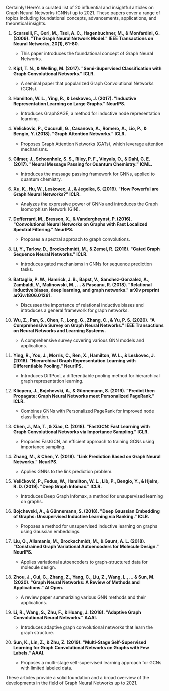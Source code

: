 Certainly! Here's a curated list of 20 influential and insightful articles on Graph Neural Networks (GNNs) up to 2021. These papers cover a range of topics including foundational concepts, advancements, applications, and theoretical insights.

1. **Scarselli, F., Gori, M., Tsoi, A. C., Hagenbuchner, M., & Monfardini, G. (2009). "The Graph Neural Network Model." IEEE Transactions on Neural Networks, 20(1), 61-80.**
   - This paper introduces the foundational concept of Graph Neural Networks.

2. **Kipf, T. N., & Welling, M. (2017). "Semi-Supervised Classification with Graph Convolutional Networks." ICLR.**
   - A seminal paper that popularized Graph Convolutional Networks (GCNs).

3. **Hamilton, W. L., Ying, R., & Leskovec, J. (2017). "Inductive Representation Learning on Large Graphs." NeurIPS.**
   - Introduces GraphSAGE, a method for inductive node representation learning.

4. **Velickovic, P., Cucurull, G., Casanova, A., Romero, A., Lio, P., & Bengio, Y. (2018). "Graph Attention Networks." ICLR.**
   - Proposes Graph Attention Networks (GATs), which leverage attention mechanisms.

5. **Gilmer, J., Schoenholz, S. S., Riley, P. F., Vinyals, O., & Dahl, G. E. (2017). "Neural Message Passing for Quantum Chemistry." ICML.**
   - Introduces the message passing framework for GNNs, applied to quantum chemistry.

6. **Xu, K., Hu, W., Leskovec, J., & Jegelka, S. (2019). "How Powerful are Graph Neural Networks?" ICLR.**
   - Analyzes the expressive power of GNNs and introduces the Graph Isomorphism Network (GIN).

7. **Defferrard, M., Bresson, X., & Vandergheynst, P. (2016). "Convolutional Neural Networks on Graphs with Fast Localized Spectral Filtering." NeurIPS.**
   - Proposes a spectral approach to graph convolutions.

8. **Li, Y., Tarlow, D., Brockschmidt, M., & Zemel, R. (2016). "Gated Graph Sequence Neural Networks." ICLR.**
   - Introduces gated mechanisms in GNNs for sequence prediction tasks.

9. **Battaglia, P. W., Hamrick, J. B., Bapst, V., Sanchez-Gonzalez, A., Zambaldi, V., Malinowski, M., ... & Pascanu, R. (2018). "Relational inductive biases, deep learning, and graph networks." arXiv preprint arXiv:1806.01261.**
   - Discusses the importance of relational inductive biases and introduces a general framework for graph networks.

10. **Wu, Z., Pan, S., Chen, F., Long, G., Zhang, C., & Yu, P. S. (2020). "A Comprehensive Survey on Graph Neural Networks." IEEE Transactions on Neural Networks and Learning Systems.**
    - A comprehensive survey covering various GNN models and applications.

11. **Ying, R., You, J., Morris, C., Ren, X., Hamilton, W. L., & Leskovec, J. (2018). "Hierarchical Graph Representation Learning with Differentiable Pooling." NeurIPS.**
    - Introduces DiffPool, a differentiable pooling method for hierarchical graph representation learning.

12. **Klicpera, J., Bojchevski, A., & Günnemann, S. (2019). "Predict then Propagate: Graph Neural Networks meet Personalized PageRank." ICLR.**
    - Combines GNNs with Personalized PageRank for improved node classification.

13. **Chen, J., Ma, T., & Xiao, C. (2018). "FastGCN: Fast Learning with Graph Convolutional Networks via Importance Sampling." ICLR.**
    - Proposes FastGCN, an efficient approach to training GCNs using importance sampling.

14. **Zhang, M., & Chen, Y. (2018). "Link Prediction Based on Graph Neural Networks." NeurIPS.**
    - Applies GNNs to the link prediction problem.

15. **Veličković, P., Fedus, W., Hamilton, W. L., Liò, P., Bengio, Y., & Hjelm, R. D. (2019). "Deep Graph Infomax." ICLR.**
    - Introduces Deep Graph Infomax, a method for unsupervised learning on graphs.

16. **Bojchevski, A., & Günnemann, S. (2018). "Deep Gaussian Embedding of Graphs: Unsupervised Inductive Learning via Ranking." ICLR.**
    - Proposes a method for unsupervised inductive learning on graphs using Gaussian embeddings.

17. **Liu, Q., Allamanis, M., Brockschmidt, M., & Gaunt, A. L. (2018). "Constrained Graph Variational Autoencoders for Molecule Design." NeurIPS.**
    - Applies variational autoencoders to graph-structured data for molecule design.

18. **Zhou, J., Cui, G., Zhang, Z., Yang, C., Liu, Z., Wang, L., ... & Sun, M. (2020). "Graph Neural Networks: A Review of Methods and Applications." AI Open.**
    - A review paper summarizing various GNN methods and their applications.

19. **Li, R., Wang, S., Zhu, F., & Huang, J. (2018). "Adaptive Graph Convolutional Neural Networks." AAAI.**
    - Introduces adaptive graph convolutional networks that learn the graph structure.

20. **Sun, K., Lin, Z., & Zhu, Z. (2019). "Multi-Stage Self-Supervised Learning for Graph Convolutional Networks on Graphs with Few Labels." AAAI.**
    - Proposes a multi-stage self-supervised learning approach for GCNs with limited labeled data.

These articles provide a solid foundation and a broad overview of the developments in the field of Graph Neural Networks up to 2021.